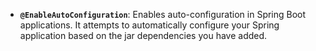 - **`@EnableAutoConfiguration`**: Enables auto-configuration in Spring Boot applications. It attempts to automatically configure your Spring application based on the jar dependencies you have added.